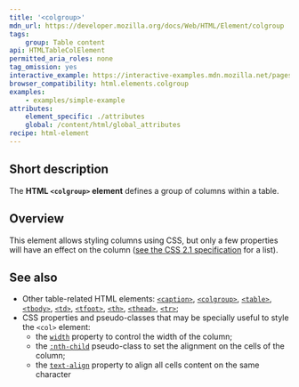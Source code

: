 ```yaml
---
title: '<colgroup>'
mdn_url: https://developer.mozilla.org/docs/Web/HTML/Element/colgroup
tags:
    group: Table content
api: HTMLTableColElement
permitted_aria_roles: none
tag_omission: yes
interactive_example: https://interactive-examples.mdn.mozilla.net/pages/tabbed/colgroup.html
browser_compatibility: html.elements.colgroup
examples:
    - examples/simple-example
attributes:
    element_specific: ./attributes
    global: /content/html/global_attributes
recipe: html-element
---
```


## Short description

The **HTML `<colgroup>` element** defines a group of columns within a table.

## Overview

This element allows styling columns using CSS, but only a few properties
will have an effect on the column ([see the CSS 2.1
specification](https://www.w3.org/TR/CSS21/tables.html#columns) for a
list).

## See also

- Other table-related HTML elements:
  [`<caption>`](/en-US/docs/Web/HTML/Element/caption),
  [`<colgroup>`](/en-US/docs/Web/HTML/Element/colgroup),
  [`<table>`](/en-US/docs/Web/HTML/Element/table),
  [`<tbody>`](/en-US/docs/Web/HTML/Element/tbody),
  [`<td>`](/en-US/docs/Web/HTML/Element/td),
  [`<tfoot>`](/en-US/docs/Web/HTML/Element/tfoot),
  [`<th>`](/en-US/docs/Web/HTML/Element/th),
  [`<thead>`](/en-US/docs/Web/HTML/Element/thead),
  [`<tr>`](/en-US/docs/Web/HTML/Element/tr);
- CSS properties and pseudo-classes that may be specially useful to
  style the `<col>` element:
  - the
    [`width`](/en-US/docs/Web/CSS/width)
    property to control the width of the column;
  - the
    [`:nth-child`](/en-US/docs/Web/CSS/:nth-child)
    pseudo-class to set the alignment on the cells of the column;
  - the
    [`text-align`](/en-US/docs/Web/CSS/text-align)
    property to align all cells content on the same character
